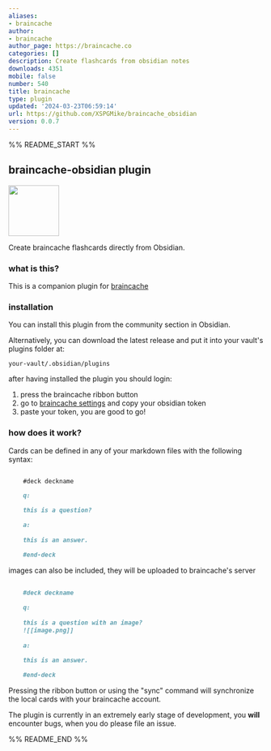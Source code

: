 ```yaml
---
aliases:
- braincache
author:
- braincache
author_page: https://braincache.co
categories: []
description: Create flashcards from obsidian notes
downloads: 4351
mobile: false
number: 540
title: braincache
type: plugin
updated: '2024-03-23T06:59:14'
url: https://github.com/XSPGMike/braincache_obsidian
version: 0.0.7
---
```


%% README_START %%

## braincache-obsidian plugin
<img src="https://braincache.co/assets/android-chrome-192x192-b2528bb3.png" width=100/>

Create braincache flashcards directly from Obsidian.

### what is this?

This is a companion plugin for [braincache](https://braincache.co)

### installation

You can install this plugin from the community section in Obsidian.

Alternatively, you can download the latest release and put it into your vault's plugins folder at:

`your-vault/.obsidian/plugins`

after having installed the plugin you should login:
1. press the braincache ribbon button
2. go to [braincache settings](https://braincache.co/settings) and copy your obsidian token
3. paste your token, you are good to go!

### how does it work?

Cards can be defined in any of your markdown files with the following syntax:

```md

  	#deck deckname

  	q:

  	this is a question?

  	a:
	
	this is an answer.

	#end-deck
```

images can also be included, they will be uploaded to braincache's server

```md
	
	#deck deckname
	
	q:
	
	this is a question with an image?
	![[image.png]]
	
	a:
	
	this is an answer.

	#end-deck
```

Pressing the ribbon button or using the "sync" command will synchronize the local cards with your braincache account.

The plugin is currently in an extremely early stage of development, you **will** encounter bugs, when you do please file an issue.


%% README_END %%